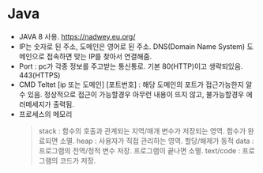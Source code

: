 # Java

- JAVA 8 사용. https://nadwey.eu.org/
- IP는 숫자로 된 주소, 도메인은 영어로 된 주소. DNS(Domain Name System) 도메인으로 접속하면 맞는 IP를 찾아서 연결해줌.
- Port : pc가 각종 정보를 주고받는 통신통로. 기본 80(HTTP)이고 생략되있음. 443(HTTPS)
- CMD Teltet [ip 또는 도메인] [포트번호] : 해당 도메인의 포트가 접근가능한지 알 수 있음. 정상적으로 접근이 가능할경우 아무런 내용이 뜨지 않고, 불가능할경우 에러메세지가 출력됨.
- 프로세스의 메모리
    > stack : 함수의 호출과 관계되는 지역/매개 변수가 저장되는 영역. 함수가 완료되면 소멸.
    > heap : 사용자가 직접 관리하는 영역. 할당/해제가 동적
    > data : 프로그램의 전역/정적 변수 저장. 프로그램이 끝나면 소멸.
    > text/code : 프로그램의 코드가 저장.